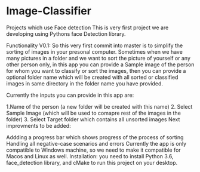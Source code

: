 # Image-Classifier
Projects which use Face detection
This is very first project we are developing using Pythons face Detection library.

Functionality V0.1: So this very first commit into master is to simplify the sorting of images in your presonal computer. Sometimes when we have many pictures in a folder and we want to sort the picture of yourself or any other person only, in this app you can provide a Sample image of the person for whom you want to classify or sort the images, then you can provide a optional folder name which will be created with all sorted or classified images in same directory in the folder name you have provided.

Currently the inputs you can provide in this app are:

  1.Name of the person (a new folder will be created with this name)
  2. Select Sample Image (which will be used to comapre rest of the images in the folder)
  3. Select Target folder which contains all unsorted images
Next improvments to be added:

Addding a progress bar which shows progress of the process of sorting Handling all negative-case scenarios and errors Currently the app is only compatible to Windows machine, so we need to make it compatible for Macos and Linux as well. Installation: you need to install Python 3.6, face_detection library, and cMake to run this project on your desktop.
